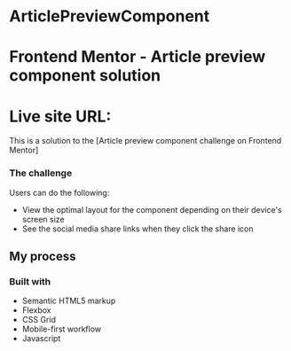 # ArticlePreviewComponent
# Frontend Mentor - Article preview component solution
# Live site URL: 

This is a solution to the [Article preview component challenge on Frontend Mentor]

### The challenge

Users can do the following:

- View the optimal layout for the component depending on their device's screen size
- See the social media share links when they click the share icon
  
## My process

### Built with

- Semantic HTML5 markup
- Flexbox
- CSS Grid
- Mobile-first workflow
- Javascript
